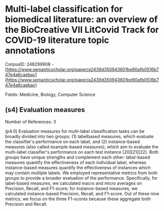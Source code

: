 # Multi-label classification for biomedical literature: an overview of the BioCreative VII LitCovid Track for COVID-19 literature topic annotations

CorpusID: 248299908 - [https://www.semanticscholar.org/paper/a2439d350943601be90afb0516b747e4a6caebac](https://www.semanticscholar.org/paper/a2439d350943601be90afb0516b747e4a6caebac)

Fields: Medicine, Biology, Computer Science

## (s4) Evaluation measures
Number of References: 3

(p4.0) Evaluation measures for multi-label classification tasks can be broadly divided into two groups: (1) labelbased measures, which evaluate the classifier's performance on each label, and (2) instance-based measures (also called example-based measures), which aim to evaluate the multi-label classifier's performance on each test instance [20][21][22]. Both groups have unique strengths and complement each other: label-based measures quantify the effectiveness of each individual label, whereas instance-based measures quantify the effectiveness of instances which may contain multiple labels. We employed representative metrics from both groups to provide a broader evaluation of the performance. Specifically, for label-based measures, we calculated macro and micro averages on Precision, Recall, and F1-score; for instance-based measures, we calculated instance-based Precision, Recall, and F1-score. Out of these nine metrics, we focus on the three F1-scores because these aggregate both Precision and Recall. 

